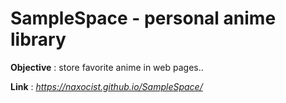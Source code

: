 # SampleSpace - personal anime library

__Objective__ : store favorite anime in web pages..

__Link__ : *https://naxocist.github.io/SampleSpace/*
